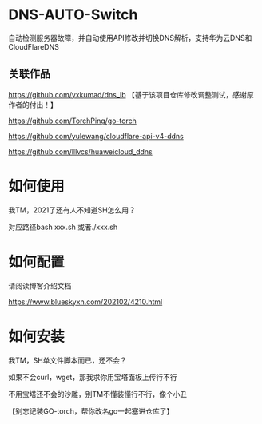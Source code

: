 # DNS-AUTO-Switch
自动检测服务器故障，并自动使用API修改并切换DNS解析，支持华为云DNS和CloudFlareDNS

## 关联作品

https://github.com/yxkumad/dns_lb 【基于该项目仓库修改调整测试，感谢原作者的付出！】

https://github.com/TorchPing/go-torch

https://github.com/yulewang/cloudflare-api-v4-ddns

https://github.com/lllvcs/huaweicloud_ddns

# 如何使用

我TM，2021了还有人不知道SH怎么用？

对应路径bash xxx.sh 或者./xxx.sh

# 如何配置

请阅读博客介绍文档

https://www.blueskyxn.com/202102/4210.html

# 如何安装

我TM，SH单文件脚本而已，还不会？

如果不会curl，wget，那我求你用宝塔面板上传行不行

不用宝塔还不会的沙雕，别TM不懂装懂行不行，像个小丑

【别忘记装GO-torch，帮你改名go一起塞进仓库了】




